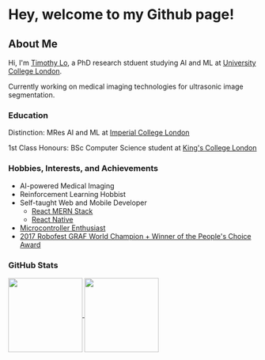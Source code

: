 # **Hey, welcome to my Github page!**

## **About Me**

Hi, I'm <a href="https://portfolio-lochungtin.vercel.app/">Timothy Lo</a>, a PhD research stduent studying AI and ML at <a href="https://www.ucl.ac.uk/">University College London</a>.

Currently working on medical imaging technologies for ultrasonic image segmentation.

### Education

Distinction: MRes AI and ML at <a href="https:imperial.ac.uk/">Imperial College London</a>

1st Class Honours: BSc Computer Science student at <a href="https://www.kcl.ac.uk/">King's College London</a>

### Hobbies, Interests, and Achievements

-   AI-powered Medical Imaging
-   Reinforcement Learning Hobbist
-   Self-taught Web and Mobile Developer
    -   <a href="https://www.mongodb.com/mern-stack">React MERN Stack</a>
    -   <a href="https://reactnative.dev/">React Native</a>
-   <a href="https://www.arduino.cc/en/hardware">Microcontroller Enthusiast</a>
-   <a href="https://www.robofest.net/index.php/prior-robofests/prior-years-roboarts">2017 Robofest GRAF World Champion + Winner of the People's Choice Award</a>

### **GitHub Stats**

<a href="https://github.com/anuraghazra/github-readme-stats">
  <img align="center" height="150" src="https://github-readme-stats.vercel.app/api?username=lochungtin&show_icons=true&theme=tokyonight" />
</a>
<a href="https://github.com/anuraghazra/github-readme-stats">
  <img align="top" height="150" src="https://github-readme-stats.vercel.app/api/top-langs/?username=lochungtin&theme=tokyonight&layout=compact&langs_count=8" />
</a>
